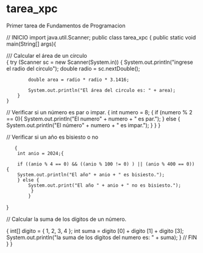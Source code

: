 # tarea_xpc
Primer tarea de Fundamentos de Programacion



// INICIO
import java.util.Scanner;
public class tarea_xpc {
       public static void main(String[] args){

/// Calcular el área de un circulo    
    {
        try (Scanner sc = new Scanner(System.in)) {
            System.out.println("ingrese el radio del circulo");
            double radio = sc.nextDouble();

            double area = radio * radio * 3.1416;

            System.out.println("El área del circulo es: " + area);
        }
    }
    

// Verificar si un número es par o impar.
      {  int numero = 8; {
        if (numero % 2 == 0){
            System.out.println("El numero" + numero + " es par.");
        } else {
            System.out.println("El número" + numero + " es impar.");
        }
            }
}
    
// Verificar si un año es bisiesto o no

       { 
        int anio = 2024;{
        
        if ((anio % 4 == 0) && ((anio % 100 != 0) ) || (anio % 400 == 0)) {
        System.out.println("El año" + anio + " es bisiesto.");
        } else {
            System.out.print("El año " + anio + " no es bisiesto.");
             }
            }
}

// Calcular la suma de los dígitos de un número.

{
    int[] digito = { 1, 2, 3, 4 };
    int suma = digito [0] + digito [1] + digito [3];
    System.out.println("la suma de los digitos del numero es: " + suma);
}
   // FIN
    }
}
